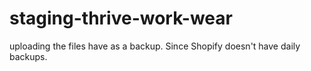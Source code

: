 # staging-thrive-work-wear
uploading the files have as a backup. Since Shopify doesn't have daily backups.
